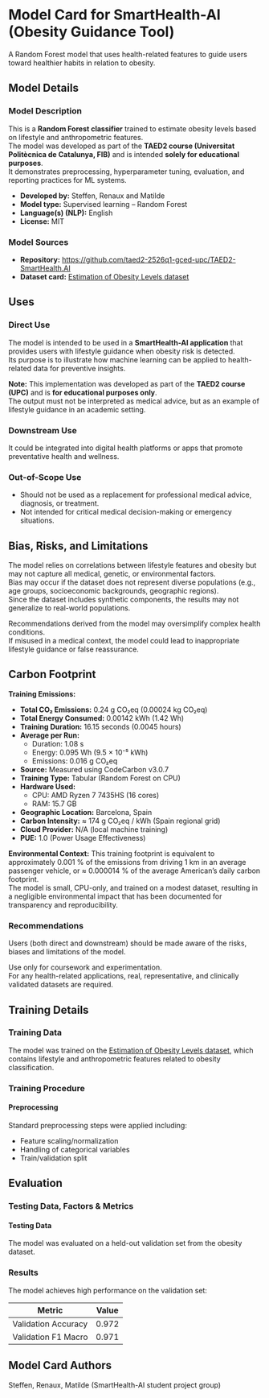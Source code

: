 # Model Card for SmartHealth-AI (Obesity Guidance Tool)

<!-- Provide a quick summary of what the model is/does. -->

A Random Forest model that uses health-related features to guide users toward healthier habits in relation to obesity.

## Model Details

### Model Description

This is a **Random Forest classifier** trained to estimate obesity levels based on lifestyle and anthropometric features.  
The model was developed as part of the **TAED2 course (Universitat Politècnica de Catalunya, FIB)** and is intended **solely for educational purposes**.  
It demonstrates preprocessing, hyperparameter tuning, evaluation, and reporting practices for ML systems.

- **Developed by:** Steffen, Renaux and Matilde  
- **Model type:** Supervised learning – Random Forest
- **Language(s) (NLP):** English 
- **License:** MIT

### Model Sources

- **Repository:** https://github.com/taed2-2526q1-gced-upc/TAED2-SmartHealth.AI
- **Dataset card:** [Estimation of Obesity Levels dataset](./DATACARD.md)  

## Uses

### Direct Use

The model is intended to be used in a **SmartHealth-AI application** that provides users with lifestyle guidance when obesity risk is detected.  
Its purpose is to illustrate how machine learning can be applied to health-related data for preventive insights.  

**Note:** This implementation was developed as part of the **TAED2 course (UPC)** and is **for educational purposes only**.  
The output must not be interpreted as medical advice, but as an example of lifestyle guidance in an academic setting.

### Downstream Use

It could be integrated into digital health platforms or apps that promote preventative health and wellness.

### Out-of-Scope Use

- Should not be used as a replacement for professional medical advice, diagnosis, or treatment.  
- Not intended for critical medical decision-making or emergency situations.  

## Bias, Risks, and Limitations

The model relies on correlations between lifestyle features and obesity but may not capture all medical, genetic, or environmental factors.  
Bias may occur if the dataset does not represent diverse populations (e.g., age groups, socioeconomic backgrounds, geographic regions).  
Since the dataset includes synthetic components, the results may not generalize to real-world populations.  

Recommendations derived from the model may oversimplify complex health conditions.  
If misused in a medical context, the model could lead to inappropriate lifestyle guidance or false reassurance.

## Carbon Footprint

**Training Emissions:**
- **Total CO₂ Emissions:** 0.24 g CO₂eq (0.00024 kg CO₂eq)
- **Total Energy Consumed:** 0.00142 kWh (1.42 Wh)
- **Training Duration:** 16.15 seconds (0.0045 hours)
- **Average per Run:**  
  - Duration: 1.08 s  
  - Energy: 0.095 Wh (9.5 × 10⁻⁵ kWh)  
  - Emissions: 0.016 g CO₂eq
- **Source:** Measured using CodeCarbon v3.0.7
- **Training Type:** Tabular (Random Forest on CPU)
- **Hardware Used:**  
  - CPU: AMD Ryzen 7 7435HS (16 cores)  
  - RAM: 15.7 GB
- **Geographic Location:** Barcelona, Spain
- **Carbon Intensity:** ≈ 174 g CO₂eq / kWh (Spain regional grid)
- **Cloud Provider:** N/A (local machine training)
- **PUE:** 1.0 (Power Usage Effectiveness)

**Environmental Context:**
This training footprint is equivalent to approximately 0.001 % of the emissions from driving 1 km in an average passenger vehicle, or ≈ 0.000014 % of the average American’s daily carbon footprint.  
The model is small, CPU-only, and trained on a modest dataset, resulting in a negligible environmental impact that has been documented for transparency and reproducibility.


### Recommendations

Users (both direct and downstream) should be made aware of the risks, biases and limitations of the model.

Use only for coursework and experimentation.  
For any health-related applications, real, representative, and clinically validated datasets are required.

## Training Details

### Training Data

The model was trained on the [Estimation of Obesity Levels dataset](./DATACARD.md), which contains lifestyle and anthropometric features related to obesity classification.

### Training Procedure

#### Preprocessing

Standard preprocessing steps were applied including:
- Feature scaling/normalization
- Handling of categorical variables
- Train/validation split

## Evaluation

### Testing Data, Factors & Metrics

#### Testing Data

The model was evaluated on a held-out validation set from the obesity dataset.

### Results

The model achieves high performance on the validation set:

| Metric | Value |
|--------|-------|
| Validation Accuracy | 0.972 |
| Validation F1 Macro | 0.971 |

## Model Card Authors

Steffen, Renaux, Matilde (SmartHealth-AI student project group)  